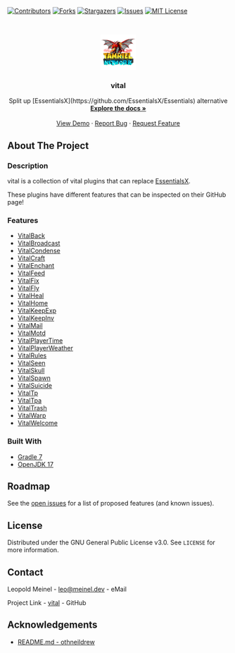 <!-- PROJECT SHIELDS -->

[![Contributors][contributors-shield]][contributors-url]
[![Forks][forks-shield]][forks-url]
[![Stargazers][stars-shield]][stars-url]
[![Issues][issues-shield]][issues-url]
[![MIT License][license-shield]][license-url]

<!-- PROJECT LOGO -->
<!--suppress ALL -->
<br />
<p align="center">
  <a href="https://github.com/LeoMeinel/vital">
    <img src="images/logo.png" alt="Logo" width="80" height="80">
  </a>

<h3 align="center">vital</h3>

  <p align="center">
    Split up [EssentialsX](https://github.com/EssentialsX/Essentials) alternative
    <br />
    <a href="https://github.com/LeoMeinel/vital"><strong>Explore the docs »</strong></a>
    <br />
    <br />
    <a href="https://github.com/LeoMeinel/vital">View Demo</a>
    ·
    <a href="https://github.com/LeoMeinel/vital/issues">Report Bug</a>
    ·
    <a href="https://github.com/LeoMeinel/vital/issues">Request Feature</a>
  </p>

<!-- ABOUT THE PROJECT -->

## About The Project

### Description

vital is a collection of vital plugins that can replace [EssentialsX](https://github.com/EssentialsX/Essentials).

These plugins have different features that can be inspected on their GitHub page!

### Features

- [VitalBack](https://github.com/LeoMeinel/VitalBack)
- [VitalBroadcast](https://github.com/LeoMeinel/VitalBroadcast)
- [VitalCondense](https://github.com/LeoMeinel/VitalCondense)
- [VitalCraft](https://github.com/LeoMeinel/VitalCraft)
- [VitalEnchant](https://github.com/LeoMeinel/VitalEnchant)
- [VitalFeed](https://github.com/LeoMeinel/VitalFeed)
- [VitalFix](https://github.com/LeoMeinel/VitalFix)
- [VitalFly](https://github.com/LeoMeinel/VitalFly)
- [VitalHeal](https://github.com/LeoMeinel/VitalHeal)
- [VitalHome](https://github.com/LeoMeinel/VitalHome)
- [VitalKeepExp](https://github.com/LeoMeinel/VitalKeepExp)
- [VitalKeepInv](https://github.com/LeoMeinel/VitalKeepInv)
- [VitalMail](https://github.com/LeoMeinel/VitalMail)
- [VitalMotd](https://github.com/LeoMeinel/VitalMotd)
- [VitalPlayerTime](https://github.com/LeoMeinel/VitalPlayerTime)
- [VitalPlayerWeather](https://github.com/LeoMeinel/VitalPlayerWeather)
- [VitalRules](https://github.com/LeoMeinel/VitalRules)
- [VitalSeen](https://github.com/LeoMeinel/VitalSeen)
- [VitalSkull](https://github.com/LeoMeinel/VitalSkull)
- [VitalSpawn](https://github.com/LeoMeinel/VitalSpawn)
- [VitalSuicide](https://github.com/LeoMeinel/VitalSuicide)
- [VitalTp](https://github.com/LeoMeinel/VitalTp)
- [VitalTpa](https://github.com/LeoMeinel/VitalTpa)
- [VitalTrash](https://github.com/LeoMeinel/VitalTrash)
- [VitalWarp](https://github.com/LeoMeinel/VitalWarp)
- [VitalWelcome](https://github.com/LeoMeinel/VitalWelcome)

### Built With

- [Gradle 7](https://docs.gradle.org/7.5.1/release-notes.html)
- [OpenJDK 17](https://openjdk.java.net/projects/jdk/17/)

<!-- GETTING STARTED -->

## Roadmap

See the [open issues](https://github.com/LeoMeinel/vital/issues) for a list of proposed features (and known
issues).

<!-- LICENSE -->

## License

Distributed under the GNU General Public License v3.0. See `LICENSE` for more information.

<!-- CONTACT -->

## Contact

Leopold Meinel - [leo@meinel.dev](mailto:leo@meinel.dev) - eMail

Project Link - [vital](https://github.com/LeoMeinel/vital) - GitHub

<!-- ACKNOWLEDGEMENTS -->

## Acknowledgements

- [README.md - othneildrew](https://github.com/othneildrew/Best-README-Template)

<!-- MARKDOWN LINKS & IMAGES -->

[contributors-shield]: https://img.shields.io/github/contributors-anon/LeoMeinel/vital?style=for-the-badge
[contributors-url]: https://github.com/LeoMeinel/vital/graphs/contributors
[forks-shield]: https://img.shields.io/github/forks/LeoMeinel/vital?label=Forks&style=for-the-badge
[forks-url]: https://github.com/LeoMeinel/vital/network/members
[stars-shield]: https://img.shields.io/github/stars/LeoMeinel/vital?style=for-the-badge
[stars-url]: https://github.com/LeoMeinel/vital/stargazers
[issues-shield]: https://img.shields.io/github/issues/LeoMeinel/vital?style=for-the-badge
[issues-url]: https://github.com/LeoMeinel/vital/issues
[license-shield]: https://img.shields.io/github/license/LeoMeinel/vital?style=for-the-badge
[license-url]: https://github.com/LeoMeinel/vital/blob/main/LICENSE
